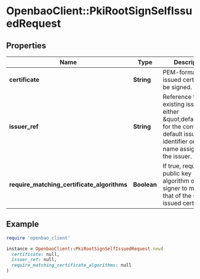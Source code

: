 # OpenbaoClient::PkiRootSignSelfIssuedRequest

## Properties

| Name | Type | Description | Notes |
| ---- | ---- | ----------- | ----- |
| **certificate** | **String** | PEM-format self-issued certificate to be signed. | [optional] |
| **issuer_ref** | **String** | Reference to a existing issuer; either \&quot;default\&quot; for the configured default issuer, an identifier or the name assigned to the issuer. | [optional][default to &#39;default&#39;] |
| **require_matching_certificate_algorithms** | **Boolean** | If true, require the public key algorithm of the signer to match that of the self issued certificate. | [optional][default to false] |

## Example

```ruby
require 'openbao_client'

instance = OpenbaoClient::PkiRootSignSelfIssuedRequest.new(
  certificate: null,
  issuer_ref: null,
  require_matching_certificate_algorithms: null
)
```

